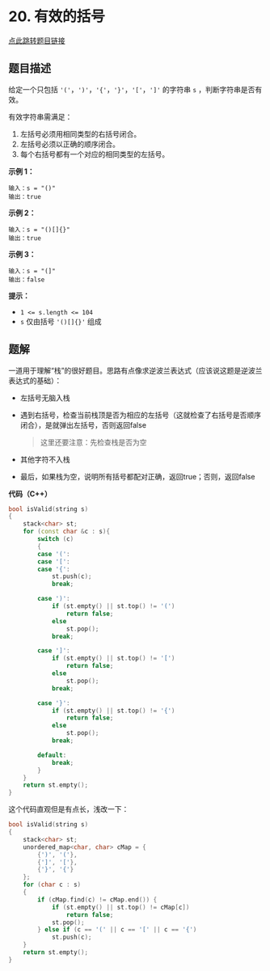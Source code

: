 # 20. 有效的括号

[点此跳转题目链接](https://leetcode.cn/problems/valid-parentheses/description/)

## 题目描述

给定一个只包括 `'('`，`')'`，`'{'`，`'}'`，`'['`，`']'` 的字符串 `s` ，判断字符串是否有效。

有效字符串需满足：

1. 左括号必须用相同类型的右括号闭合。
2. 左括号必须以正确的顺序闭合。
3. 每个右括号都有一个对应的相同类型的左括号。

 

**示例 1：**

```
输入：s = "()"
输出：true
```

**示例 2：**

```
输入：s = "()[]{}"
输出：true
```

**示例 3：**

```
输入：s = "(]"
输出：false
```

 

**提示：**

- `1 <= s.length <= 104`
- `s` 仅由括号 `'()[]{}'` 组成



## 题解

一道用于理解“栈”的很好题目。思路有点像求逆波兰表达式（应该说这题是逆波兰表达式的基础）：

- 左括号无脑入栈

- 遇到右括号，检查当前栈顶是否为相应的左括号（这就检查了右括号是否顺序闭合），是就弹出左括号，否则返回false

  > 这里还要注意：先检查栈是否为空

- 其他字符不入栈

- 最后，如果栈为空，说明所有括号都配对正确，返回true；否则，返回false

**代码（C++）**

```cpp
bool isValid(string s)
{
    stack<char> st;
    for (const char &c : s){
        switch (c)
        {
        case '(':
        case '[':
        case '{':
            st.push(c);
            break;

        case ')':
            if (st.empty() || st.top() != '(')
                return false;
            else
                st.pop();
            break;

        case ']':
            if (st.empty() || st.top() != '[')
                return false;
            else
                st.pop();
            break;

        case '}':
            if (st.empty() || st.top() != '{')
                return false;
            else
                st.pop();
            break;

        default:
            break;
        }
    }
    return st.empty();
}
```

这个代码直观但是有点长，浅改一下：

```cpp
bool isValid(string s)
{
    stack<char> st;
    unordered_map<char, char> cMap = {
        {')', '('},
        {']', '['},
        {'}', '{'}
    };
    for (char c : s)
    {
        if (cMap.find(c) != cMap.end()) {
            if (st.empty() || st.top() != cMap[c])
                return false;
            st.pop();
        } else if (c == '(' || c == '[' || c == '{')
            st.push(c);
    }
    return st.empty();
}
```

